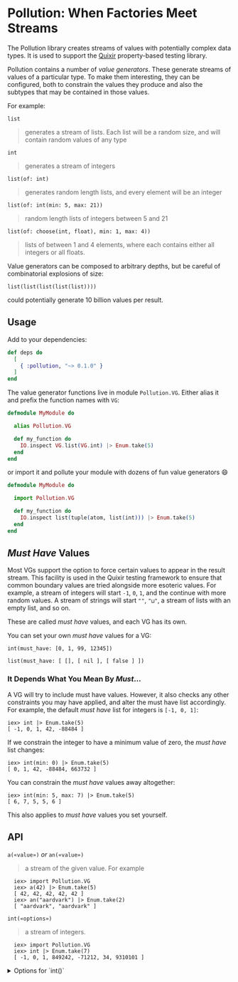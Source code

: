 # Pollution: When Factories Meet Streams

The Pollution library creates streams of values with potentially
complex data types. It is used to support the
[Quixir](https://github.com/pragdave/quixir) property-based testing
library.

Pollution contains a number of _value generators_. These generate
streams of values of a particular type. To make them interesting,
they can be configured, both to constrain the values they produce and
also the subtypes that may be contained in those values.

For example:

`list`

> generates a stream of lists. Each list will be a random size, and
> will contain random values of any type

`int`

> generates a stream of integers

`list(of: int)`

> generates random length lists, and every element will be an integer

`list(of: int(min: 5, max: 21))`

> random length lists of integers between 5 and 21

`list(of: choose(int, float), min: 1, max: 4))`

> lists of between 1 and 4 elements, where each contains either all
> integers or all floats.

Value generators can be composed to arbitrary depths, but be careful
of combinatorial explosions of size:

`list(list(list(list(list))))`

could potentially generate 10 billion values per result.


## Usage

Add to your dependencies:

```elixir
def deps do
  [
    { :pollution, "~> 0.1.0" }
  ]
end
```


The value generator functions live in module `Pollution.VG`. Either
alias it and prefix the function names with `VG`:

``` elixir
defmodule MyModule do

  alias Pollution.VG

  def my_function do
    IO.inspect VG.list(VG.int) |> Enum.take(5)
  end
end
```

or import it and pollute your module with dozens of fun value generators :smile:


``` elixir
defmodule MyModule do

  import Pollution.VG

  def my_function do
    IO.inspect list(tuple(atom, list(int))) |> Enum.take(5)
  end
end
```

## _Must Have_ Values

Most VGs support the option to force certain values to appear in the
result stream. This facility is used in the Quixir testing framework
to ensure that common boundary values are tried alongside more
esoteric values. For example, a stream of integers will start `-1`,
`0`, `1`, and the continue with more random values. A stream of
strings will start `""`, `"⊔"`, a stream of lists with an empty list,
and so on.

These are called _must have_ values, and each VG has its own.

You can set your own _must have_ values for a VG:

    int(must_have: [0, 1, 99, 12345])

    list(must_have: [ [], [ nil ], [ false ] ])

### It Depends What You Mean By _Must_…

A VG will try to include must have values. However, it also checks any
other constraints you may have applied, and alter the must have list
accordingly. For example, the default _must have_ list for integers is
`[-1, 0, 1]`:

    iex> int |> Enum.take(5)
    [ -1, 0, 1, 42, -88484 ]

If we constrain the integer to have a minimum value of zero, the _must
have_ list changes:

    iex> int(min: 0) |> Enum.take(5)
    [ 0, 1, 42, -88484, 663732 ]

You can constrain the _must have_ values away altogether:

    iex> int(min: 5, max: 7) |> Enum.take(5)
    [ 6, 7, 5, 5, 6 ]

This also applies to _must have_ values you set yourself.


## API

`a(«value»)`  _or_  `an(«value»)`

> a stream of the given value. For example

      iex> import Pollution.VG
      iex> a(42) |> Enum.take(5)
      [ 42, 42, 42, 42, 42 ]
      iex> an("aardvark") |> Enum.take(2)
      [ "aardvark", "aardvark" ]


`int(«options»)`

> a stream of integers.

      iex> import Pollution.VG
      iex> int |> Enum.take(7)
      [ -1, 0, 1, 849242, -71212, 34, 9310101 ]


  <details>
  <summary>Options for `int()`</summary>
  | Option | default | meaning |
  |--------|--------:|---------|
  | `min:` | -1_000_000 | the minimum value to be returned |
  | `max:` |  1_000_000 | and the maximum value            |
  | `must_have:` | [ -1, 0, 1 ] | see above |

  * two
  </details>





